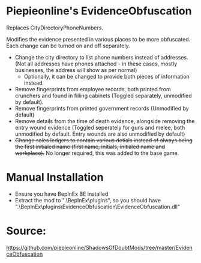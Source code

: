 # Piepieonline's EvidenceObfuscation

Replaces CityDirectoryPhoneNumbers.

Modifies the evidence presented in various places to be more obfuscated. Each change can be turned on and off separately.

* Change the city directory to list phone numbers instead of addresses. (Not all addresses have phones attached - in these cases, mostly businesses, the address will show as per normal)
  * Optionally, it can be changed to provide both pieces of information instead.
* Remove fingerprints from employee records, both printed from crunchers and found in filling cabinets (Toggled separately, unmodified by default).
* Remove fingerprints from printed government records (Unmodified by default)
* Remove details from the time of death evidence, alongside removing the entry wound evidence (Toggled seperately for guns and melee, both unmodified by default. Entry wounds are also unmodified by default)
* ~~Change sales ledgers to contain various detials instead of always being the first initialed name (first name, initials, initialed name and workplace).~~ No longer required, this was added to the base game.

# Manual Installation

* Ensure you have BepInEx BE installed
* Extract the mod to ".\BepInEx\plugins\", so you should have ".\BepInEx\plugins\EvidenceObfuscation\EvidenceObfuscation.dll"

# Source:

https://github.com/piepieonline/ShadowsOfDoubtMods/tree/master/EvidenceObfuscation
